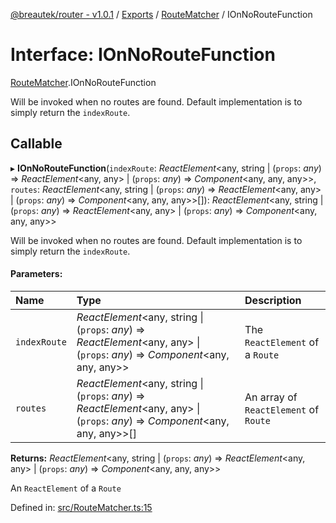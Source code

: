 [@breautek/router - v1.0.1](../README.md) / [Exports](../modules.md) / [RouteMatcher](../modules/routematcher.md) / IOnNoRouteFunction

# Interface: IOnNoRouteFunction

[RouteMatcher](../modules/routematcher.md).IOnNoRouteFunction

Will be invoked when no routes are found. Default implementation is to simply return the `indexRoute`.

## Callable

▸ **IOnNoRouteFunction**(`indexRoute`: *ReactElement*<any, string \| (`props`: *any*) => *ReactElement*<any, any\> \| (`props`: *any*) => *Component*<any, any, any\>\>, `routes`: *ReactElement*<any, string \| (`props`: *any*) => *ReactElement*<any, any\> \| (`props`: *any*) => *Component*<any, any, any\>\>[]): *ReactElement*<any, string \| (`props`: *any*) => *ReactElement*<any, any\> \| (`props`: *any*) => *Component*<any, any, any\>\>

Will be invoked when no routes are found. Default implementation is to simply return the `indexRoute`.

#### Parameters:

Name | Type | Description |
:------ | :------ | :------ |
`indexRoute` | *ReactElement*<any, string \| (`props`: *any*) => *ReactElement*<any, any\> \| (`props`: *any*) => *Component*<any, any, any\>\> | The `ReactElement` of a `Route`   |
`routes` | *ReactElement*<any, string \| (`props`: *any*) => *ReactElement*<any, any\> \| (`props`: *any*) => *Component*<any, any, any\>\>[] | An array of `ReactElement` of `Route`   |

**Returns:** *ReactElement*<any, string \| (`props`: *any*) => *ReactElement*<any, any\> \| (`props`: *any*) => *Component*<any, any, any\>\>

An `ReactElement` of a `Route`

Defined in: [src/RouteMatcher.ts:15](https://github.com/breautek/router/blob/06b4d2d/src/RouteMatcher.ts#L15)
